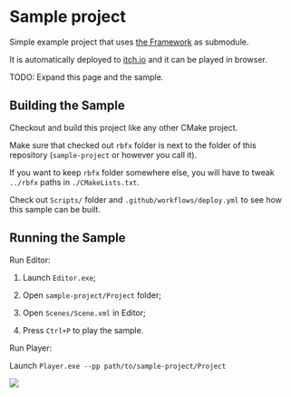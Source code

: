# Sample project

Simple example project that uses [the Framework](https://github.com/rbfx/rbfx) as submodule.

It is automatically deployed to [itch.io](https://eugeneko.itch.io/sample-project) and it can be played in browser.

TODO: Expand this page and the sample.

## Building the Sample

Checkout and build this project like any other CMake project.

Make sure that checked out `rbfx` folder is next to the folder of this repository (`sample-project` or however you call it).

If you want to keep `rbfx` folder somewhere else, you will have to tweak `../rbfx` paths in `./CMakeLists.txt`.

Check out `Scripts/` folder and `.github/workflows/deploy.yml` to see how this sample can be built.

## Running the Sample

Run Editor:

1) Launch `Editor.exe`;

2) Open `sample-project/Project` folder;

3) Open `Scenes/Scene.xml` in Editor;

4) Press `Ctrl+P` to play the sample.

Run Player:

Launch `Player.exe --pp path/to/sample-project/Project`

![](/screenshot.png)
